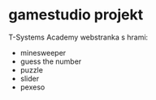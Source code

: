 # gamestudio projekt
T-Systems Academy
webstranka s hrami:
* minesweeper
* guess the number
* puzzle
* slider
* pexeso
